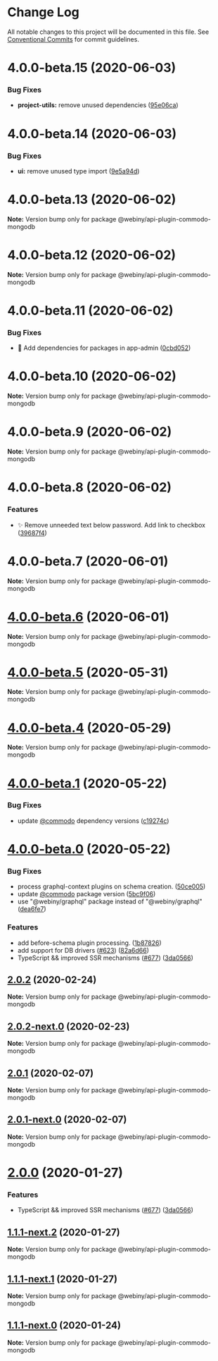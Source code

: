 # Change Log

All notable changes to this project will be documented in this file.
See [Conventional Commits](https://conventionalcommits.org) for commit guidelines.

# 4.0.0-beta.15 (2020-06-03)


### Bug Fixes

* **project-utils:** remove unused dependencies ([95e06ca](https://github.com/webiny/webiny-js/commit/95e06ca58d88131af665a59041e4355ce1ad16d8))





# 4.0.0-beta.14 (2020-06-03)


### Bug Fixes

* **ui:** remove unused type import ([9e5a94d](https://github.com/webiny/webiny-js/commit/9e5a94d7b6bb4cb7c44b84c876dd130ec05f6507))





# 4.0.0-beta.13 (2020-06-02)

**Note:** Version bump only for package @webiny/api-plugin-commodo-mongodb





# 4.0.0-beta.12 (2020-06-02)

**Note:** Version bump only for package @webiny/api-plugin-commodo-mongodb





# 4.0.0-beta.11 (2020-06-02)


### Bug Fixes

* 🐛  Add dependencies for packages in app-admin ([0cbd052](https://github.com/webiny/webiny-js/commit/0cbd0526d90bba17f0ef5b00b29a35d84bbd831a))





# 4.0.0-beta.10 (2020-06-02)

**Note:** Version bump only for package @webiny/api-plugin-commodo-mongodb





# 4.0.0-beta.9 (2020-06-02)

**Note:** Version bump only for package @webiny/api-plugin-commodo-mongodb





# 4.0.0-beta.8 (2020-06-02)


### Features

* ✨  Remove unneeded text below password. Add link to checkbox ([39687f4](https://github.com/webiny/webiny-js/commit/39687f42f17c0066c681c16745ab9c37d5759f08))





# 4.0.0-beta.7 (2020-06-01)

**Note:** Version bump only for package @webiny/api-plugin-commodo-mongodb





# [4.0.0-beta.6](https://github.com/webiny/webiny-js/compare/v4.0.0-beta.5...v4.0.0-beta.6) (2020-06-01)

**Note:** Version bump only for package @webiny/api-plugin-commodo-mongodb





# [4.0.0-beta.5](https://github.com/webiny/webiny-js/compare/v4.0.0-beta.4...v4.0.0-beta.5) (2020-05-31)

**Note:** Version bump only for package @webiny/api-plugin-commodo-mongodb





# [4.0.0-beta.4](https://github.com/webiny/webiny-js/compare/v4.0.0-beta.3...v4.0.0-beta.4) (2020-05-29)

**Note:** Version bump only for package @webiny/api-plugin-commodo-mongodb





# [4.0.0-beta.1](https://github.com/webiny/webiny-js/compare/v4.0.0-beta.0...v4.0.0-beta.1) (2020-05-22)


### Bug Fixes

* update [@commodo](https://github.com/commodo) dependency versions ([c19274c](https://github.com/webiny/webiny-js/commit/c19274cd0d518af4a35c86e9c0d610ed616214c4))





# [4.0.0-beta.0](https://github.com/webiny/webiny-js/compare/v1.15.1...v4.0.0-beta.0) (2020-05-22)


### Bug Fixes

* process graphql-context plugins on schema creation. ([50ce005](https://github.com/webiny/webiny-js/commit/50ce005d99ed8a6784518d50511173ae21efb54f))
* update [@commodo](https://github.com/commodo) package version ([5bc9f06](https://github.com/webiny/webiny-js/commit/5bc9f061c77964ce878f038747b4c974409c5759))
* use "@webiny/graphql" package instead of "@webiny/graphql" ([dea6fe7](https://github.com/webiny/webiny-js/commit/dea6fe754866b1be560b9b2da30de8908de108f9))


### Features

* add before-schema plugin processing. ([1b87826](https://github.com/webiny/webiny-js/commit/1b87826c733076cf4479da3e194dbd8502d14761))
* add support for DB drivers ([#623](https://github.com/webiny/webiny-js/issues/623)) ([82a6d66](https://github.com/webiny/webiny-js/commit/82a6d66d5ad96e4da13c035d2524c03bd50a7dff))
* TypeScript && improved SSR mechanisms ([#677](https://github.com/webiny/webiny-js/issues/677)) ([3da0566](https://github.com/webiny/webiny-js/commit/3da0566f29e1d46df0e7c357be0b42bdaa4c7d2b))





## [2.0.2](https://github.com/webiny/webiny-js/compare/@webiny/api-plugin-commodo-mongodb@2.0.2-next.0...@webiny/api-plugin-commodo-mongodb@2.0.2) (2020-02-24)

**Note:** Version bump only for package @webiny/api-plugin-commodo-mongodb





## [2.0.2-next.0](https://github.com/webiny/webiny-js/compare/@webiny/api-plugin-commodo-mongodb@2.0.1...@webiny/api-plugin-commodo-mongodb@2.0.2-next.0) (2020-02-23)

**Note:** Version bump only for package @webiny/api-plugin-commodo-mongodb





## [2.0.1](https://github.com/webiny/webiny-js/compare/@webiny/api-plugin-commodo-mongodb@2.0.1-next.0...@webiny/api-plugin-commodo-mongodb@2.0.1) (2020-02-07)

**Note:** Version bump only for package @webiny/api-plugin-commodo-mongodb





## [2.0.1-next.0](https://github.com/webiny/webiny-js/compare/@webiny/api-plugin-commodo-mongodb@2.0.0...@webiny/api-plugin-commodo-mongodb@2.0.1-next.0) (2020-02-07)

**Note:** Version bump only for package @webiny/api-plugin-commodo-mongodb





# [2.0.0](https://github.com/webiny/webiny-js/compare/@webiny/api-plugin-commodo-mongodb@1.1.1...@webiny/api-plugin-commodo-mongodb@2.0.0) (2020-01-27)


### Features

* TypeScript && improved SSR mechanisms ([#677](https://github.com/webiny/webiny-js/issues/677)) ([3da0566](https://github.com/webiny/webiny-js/commit/3da0566f29e1d46df0e7c357be0b42bdaa4c7d2b))





## [1.1.1-next.2](https://github.com/webiny/webiny-js/compare/@webiny/api-plugin-commodo-mongodb@1.1.1-next.1...@webiny/api-plugin-commodo-mongodb@1.1.1-next.2) (2020-01-27)

**Note:** Version bump only for package @webiny/api-plugin-commodo-mongodb





## [1.1.1-next.1](https://github.com/webiny/webiny-js/compare/@webiny/api-plugin-commodo-mongodb@1.1.1-next.0...@webiny/api-plugin-commodo-mongodb@1.1.1-next.1) (2020-01-27)

**Note:** Version bump only for package @webiny/api-plugin-commodo-mongodb





## [1.1.1-next.0](https://github.com/webiny/webiny-js/compare/@webiny/api-plugin-commodo-mongodb@1.1.1...@webiny/api-plugin-commodo-mongodb@1.1.1-next.0) (2020-01-24)

**Note:** Version bump only for package @webiny/api-plugin-commodo-mongodb
